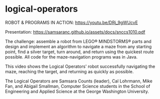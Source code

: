 # logical-operators

ROBOT & PROGRAMS IN ACTION: https://youtu.be/DRj_9gWUcvE

Presentation: https://samsaranc.github.io/assets/docs/snccs1010.pdf


The challenge: assemble a robot from LEGO® MINDSTORMS® parts and design and implement an algorithm to navigate a maze from any starting point, find a silver target, turn around, and return using the quickest route possible. All code for the maze-navigation programs was in Java.

This video shows the Logical Operators' robot successfully navigating the maze, reaching the target, and returning as quickly as possible. 

The Logical Operators are Samsara Counts (leader), Cal Lohrmann, Mike Fan, and Abigail Smallman, Computer Science students  in the School of Engineering and Applied Science at the George Washington University.
